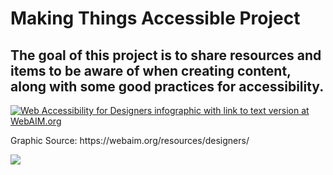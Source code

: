 <h1>Making Things Accessible Project</h1>

<h2>The goal of this project is to share resources and items to be aware of when creating content, along with some good practices for accessibility.</h2>


<a href="http://webaim.org/resources/designers/"><img src="http://webaim.org/resources/designers/media/designers.svg" alt="Web Accessibility for Designers infographic with link to text version at WebAIM.org" text-align="center"></a> 

<p>Graphic Source: https://webaim.org/resources/designers/</p>
<img src="assets/qr website.png alt="qr code leading to website"/>
